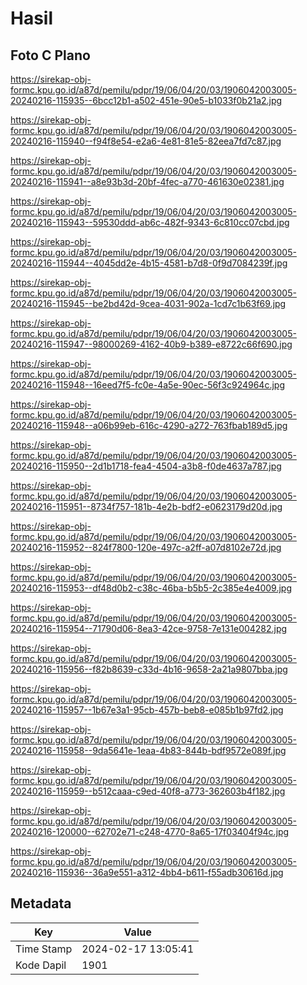 # Hasil

## Foto C Plano

https://sirekap-obj-formc.kpu.go.id/a87d/pemilu/pdpr/19/06/04/20/03/1906042003005-20240216-115935--6bcc12b1-a502-451e-90e5-b1033f0b21a2.jpg

https://sirekap-obj-formc.kpu.go.id/a87d/pemilu/pdpr/19/06/04/20/03/1906042003005-20240216-115940--f94f8e54-e2a6-4e81-81e5-82eea7fd7c87.jpg

https://sirekap-obj-formc.kpu.go.id/a87d/pemilu/pdpr/19/06/04/20/03/1906042003005-20240216-115941--a8e93b3d-20bf-4fec-a770-461630e02381.jpg

https://sirekap-obj-formc.kpu.go.id/a87d/pemilu/pdpr/19/06/04/20/03/1906042003005-20240216-115943--59530ddd-ab6c-482f-9343-6c810cc07cbd.jpg

https://sirekap-obj-formc.kpu.go.id/a87d/pemilu/pdpr/19/06/04/20/03/1906042003005-20240216-115944--4045dd2e-4b15-4581-b7d8-0f9d7084239f.jpg

https://sirekap-obj-formc.kpu.go.id/a87d/pemilu/pdpr/19/06/04/20/03/1906042003005-20240216-115945--be2bd42d-9cea-4031-902a-1cd7c1b63f69.jpg

https://sirekap-obj-formc.kpu.go.id/a87d/pemilu/pdpr/19/06/04/20/03/1906042003005-20240216-115947--98000269-4162-40b9-b389-e8722c66f690.jpg

https://sirekap-obj-formc.kpu.go.id/a87d/pemilu/pdpr/19/06/04/20/03/1906042003005-20240216-115948--16eed7f5-fc0e-4a5e-90ec-56f3c924964c.jpg

https://sirekap-obj-formc.kpu.go.id/a87d/pemilu/pdpr/19/06/04/20/03/1906042003005-20240216-115948--a06b99eb-616c-4290-a272-763fbab189d5.jpg

https://sirekap-obj-formc.kpu.go.id/a87d/pemilu/pdpr/19/06/04/20/03/1906042003005-20240216-115950--2d1b1718-fea4-4504-a3b8-f0de4637a787.jpg

https://sirekap-obj-formc.kpu.go.id/a87d/pemilu/pdpr/19/06/04/20/03/1906042003005-20240216-115951--8734f757-181b-4e2b-bdf2-e0623179d20d.jpg

https://sirekap-obj-formc.kpu.go.id/a87d/pemilu/pdpr/19/06/04/20/03/1906042003005-20240216-115952--824f7800-120e-497c-a2ff-a07d8102e72d.jpg

https://sirekap-obj-formc.kpu.go.id/a87d/pemilu/pdpr/19/06/04/20/03/1906042003005-20240216-115953--df48d0b2-c38c-46ba-b5b5-2c385e4e4009.jpg

https://sirekap-obj-formc.kpu.go.id/a87d/pemilu/pdpr/19/06/04/20/03/1906042003005-20240216-115954--71790d06-8ea3-42ce-9758-7e131e004282.jpg

https://sirekap-obj-formc.kpu.go.id/a87d/pemilu/pdpr/19/06/04/20/03/1906042003005-20240216-115956--f82b8639-c33d-4b16-9658-2a21a9807bba.jpg

https://sirekap-obj-formc.kpu.go.id/a87d/pemilu/pdpr/19/06/04/20/03/1906042003005-20240216-115957--1b67e3a1-95cb-457b-beb8-e085b1b97fd2.jpg

https://sirekap-obj-formc.kpu.go.id/a87d/pemilu/pdpr/19/06/04/20/03/1906042003005-20240216-115958--9da5641e-1eaa-4b83-844b-bdf9572e089f.jpg

https://sirekap-obj-formc.kpu.go.id/a87d/pemilu/pdpr/19/06/04/20/03/1906042003005-20240216-115959--b512caaa-c9ed-40f8-a773-362603b4f182.jpg

https://sirekap-obj-formc.kpu.go.id/a87d/pemilu/pdpr/19/06/04/20/03/1906042003005-20240216-120000--62702e71-c248-4770-8a65-17f03404f94c.jpg

https://sirekap-obj-formc.kpu.go.id/a87d/pemilu/pdpr/19/06/04/20/03/1906042003005-20240216-115936--36a9e551-a312-4bb4-b611-f55adb30616d.jpg


## Metadata

| Key        | Value               |
| ---------- | ------------------- |
| Time Stamp | 2024-02-17 13:05:41 |
| Kode Dapil | 1901                |



